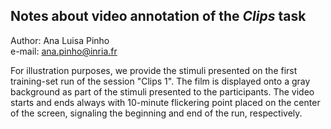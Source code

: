 ## Notes about video annotation of the *Clips* task  

Author: Ana Luisa Pinho  
e-mail: ana.pinho@inria.fr

For illustration purposes, we provide the stimuli presented on the first training-set run of the session "Clips 1". The film is displayed onto a gray background as part of the stimuli presented to the participants. The video starts and ends always with 10-minute flickering point placed on the center of the screen, signaling the beginning and end of the run, respectively.
